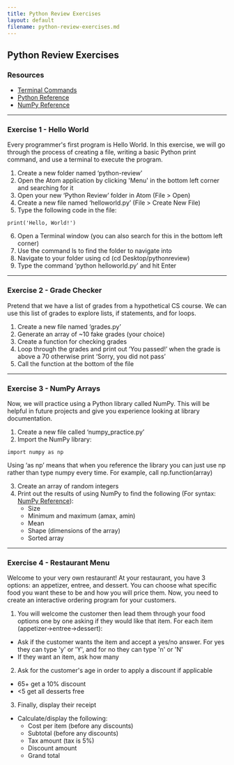 ```yaml
---
title: Python Review Exercises
layout: default
filename: python-review-exercises.md
--- 
```


## Python Review Exercises

### Resources
- [Terminal Commands](https://www.guru99.com/linux-commands-cheat-sheet.html)
- [Python Reference](https://www.w3schools.com/python/)
- [NumPy Reference](https://www.w3schools.com/python/numpy/numpy_intro.asp)


***
### Exercise 1 - Hello World

Every programmer's first program is Hello World. In this exercise, we will go through the process of creating a file, writing a basic Python print command, and use a terminal to execute the program.

1. Create a new folder named ‘python-review’
2. Open the Atom application by clicking 'Menu' in the bottom left corner and searching for it
3. Open your new ‘Python Review’ folder in Atom (File > Open)
4. Create a new file named ‘helloworld.py’ (File > Create New File)
5. Type the following code in the file:
```
print('Hello, World!')
```
6. Open a Terminal window (you can also search for this in the bottom left corner)
7. Use the command ls to find the folder to navigate into
8. Navigate to your folder using cd (cd Desktop/pythonreview)
9. Type the command ‘python helloworld.py’ and hit Enter

***
### Exercise 2 - Grade Checker

Pretend that we have a list of grades from a hypothetical CS course. We can use this list of grades to explore lists, if statements, and for loops.

1. Create a new file named ‘grades.py’
2. Generate an array of ~10 fake grades (your choice)
3. Create a function for checking grades
4. Loop through the grades and print out ‘You passed!’ when the grade is above a 70 otherwise print ‘Sorry, you did not pass’
5. Call the function at the bottom of the file

***
### Exercise 3 - NumPy Arrays

Now, we will practice using a Python library called NumPy. This will be helpful in future projects and give you experience looking at library documentation.

1. Create a new file called ‘numpy_practice.py’
2. Import the NumPy library:
```
import numpy as np
```
Using ‘as np’ means that when you reference the library you can just use np rather than type numpy every time. For example, call np.function(array)

3. Create an array of random integers
4. Print out the results of using NumPy to find the following (For syntax: [NumPy Reference](https://www.w3schools.com/python/numpy/numpy_intro.asp)):
    - Size
    - Minimum and maximum (amax, amin)
    - Mean
    - Shape (dimensions of the array)
    - Sorted array

***
### Exercise 4 - Restaurant Menu

Welcome to your very own restaurant! At your restaurant, you have 3 options: an appetizer, entree, and dessert.  You can choose what specific food you want these to be and how you will price them. Now, you need to create an interactive ordering program for your customers.

1. You will welcome the customer then lead them through your food options one by one asking if they would like that item. For each item (appetizer->entree->dessert):
- Ask if the customer wants the item and accept a yes/no answer. For yes they can type 'y' or 'Y', and for no they can type 'n' or 'N' 
- If they want an item, ask how many
2. Ask for the customer's age in order to apply a discount if applicable
- 65+ get a 10% discount
- <5 get all desserts free
3. Finally, display their receipt
- Calculate/display the following:
    - Cost per item (before any discounts)
    - Subtotal (before any discounts)
    - Tax amount (tax is 5%)
    - Discount amount
    - Grand total



